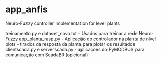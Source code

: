 # app_anfis
Neuro-Fuzzy controller implementation for level plants

treinamento.py e dataset_novo.txt - Usados para treinar a rede Neuro-Fuzzy
app_planta_rasp.py - Aplicação do controlador na planta de nível
plots - tirados da resposta da planta para plotar os resultados
clientscada.py e serverscada.py - aplicações do PyMODBUS para comunicação com ScadaBR (opicional)

